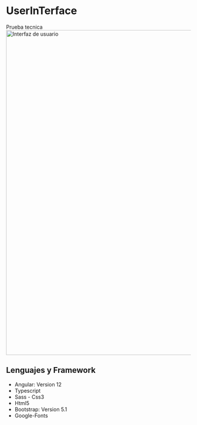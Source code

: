 # UserInTerface

Prueba tecnica 
<img width="888" alt="Interfaz de usuario" src="https://user-images.githubusercontent.com/67086360/161454230-2e70de4b-501b-4855-967e-fcbc5ce56565.png">

## Lenguajes y Framework

- Angular: Version 12
- Typescript
- Sass - Css3
- Html5
- Bootstrap: Version 5.1
- Google-Fonts
